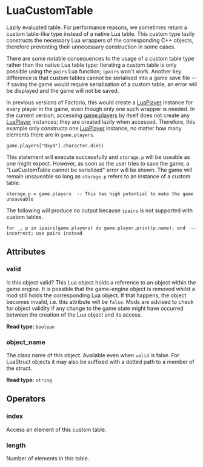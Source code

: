 # LuaCustomTable

Lazily evaluated table. For performance reasons, we sometimes return a custom table-like type instead of a native Lua table. This custom type lazily constructs the necessary Lua wrappers of the corresponding C++ objects, therefore preventing their unnecessary construction in some cases.

There are some notable consequences to the usage of a custom table type rather than the native Lua table type: Iterating a custom table is only possible using the `pairs` Lua function; `ipairs` won't work. Another key difference is that custom tables cannot be serialised into a game save file -- if saving the game would require serialisation of a custom table, an error will be displayed and the game will not be saved.

In previous versions of Factorio, this would create a [LuaPlayer](runtime:LuaPlayer) instance for every player in the game, even though only one such wrapper is needed. In the current version, accessing [game.players](runtime:LuaGameScript::players) by itself does not create any [LuaPlayer](runtime:LuaPlayer) instances; they are created lazily when accessed. Therefore, this example only constructs one [LuaPlayer](runtime:LuaPlayer) instance, no matter how many elements there are in `game.players`.

```
game.players["Oxyd"].character.die()
```

This statement will execute successfully and `storage.p` will be useable as one might expect. However, as soon as the user tries to save the game, a "LuaCustomTable cannot be serialized" error will be shown. The game will remain unsaveable so long as `storage.p` refers to an instance of a custom table.

```
storage.p = game.players  -- This has high potential to make the game unsaveable
```

The following will produce no output because `ipairs` is not supported with custom tables.

```
for _, p in ipairs(game.players) do game.player.print(p.name); end  -- incorrect; use pairs instead
```

## Attributes

### valid

Is this object valid? This Lua object holds a reference to an object within the game engine. It is possible that the game-engine object is removed whilst a mod still holds the corresponding Lua object. If that happens, the object becomes invalid, i.e. this attribute will be `false`. Mods are advised to check for object validity if any change to the game state might have occurred between the creation of the Lua object and its access.

**Read type:** `boolean`

### object_name

The class name of this object. Available even when `valid` is false. For LuaStruct objects it may also be suffixed with a dotted path to a member of the struct.

**Read type:** `string`

## Operators

### index

Access an element of this custom table.

### length

Number of elements in this table.

